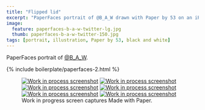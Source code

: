 ```yaml
---
title: "Flipped lid"
excerpt: "PaperFaces portrait of @B_A_W drawn with Paper by 53 on an iPad."
image: 
  feature: paperfaces-b-a-w-twitter-lg.jpg
  thumb: paperfaces-b-a-w-twitter-150.jpg
tags: [portrait, illustration, Paper by 53, black and white]
---
```


PaperFaces portrait of [@B_A_W](http://twitter.com/B_A_W).

{% include boilerplate/paperfaces-2.html %}

<figure class="third">
	<a href="{{ site.url }}/images/paperfaces-b-a-w-process-1-lg.jpg"><img src="{{ site.url }}/images/paperfaces-b-a-w-process-1-600.jpg" alt="Work in process screenshot"></a>
	<a href="{{ site.url }}/images/paperfaces-b-a-w-process-2-lg.jpg"><img src="{{ site.url }}/images/paperfaces-b-a-w-process-2-600.jpg" alt="Work in process screenshot"></a>
	<a href="{{ site.url }}/images/paperfaces-b-a-w-process-3-lg.jpg"><img src="{{ site.url }}/images/paperfaces-b-a-w-process-3-600.jpg" alt="Work in process screenshot"></a>
	<a href="{{ site.url }}/images/paperfaces-b-a-w-process-4-lg.jpg"><img src="{{ site.url }}/images/paperfaces-b-a-w-process-4-600.jpg" alt="Work in process screenshot"></a>
	<a href="{{ site.url }}/images/paperfaces-b-a-w-process-5-lg.jpg"><img src="{{ site.url }}/images/paperfaces-b-a-w-process-5-600.jpg" alt="Work in process screenshot"></a>
	<a href="{{ site.url }}/images/paperfaces-b-a-w-process-6-lg.jpg"><img src="{{ site.url }}/images/paperfaces-b-a-w-process-6-600.jpg" alt="Work in process screenshot"></a>
	<figcaption>Work in progress screen captures Made with Paper.</figcaption>
</figure>